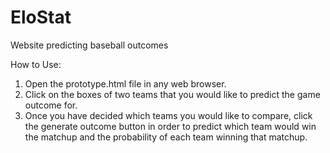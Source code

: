 # EloStat
Website predicting baseball outcomes

How to Use:

1. Open the prototype.html file in any web browser.
2. Click on the boxes of two teams that you would like to predict the game outcome for.
3. Once you have decided which teams you would like to compare, click the generate outcome button in order to predict which team would win the matchup and the probability of each team winning that matchup.
